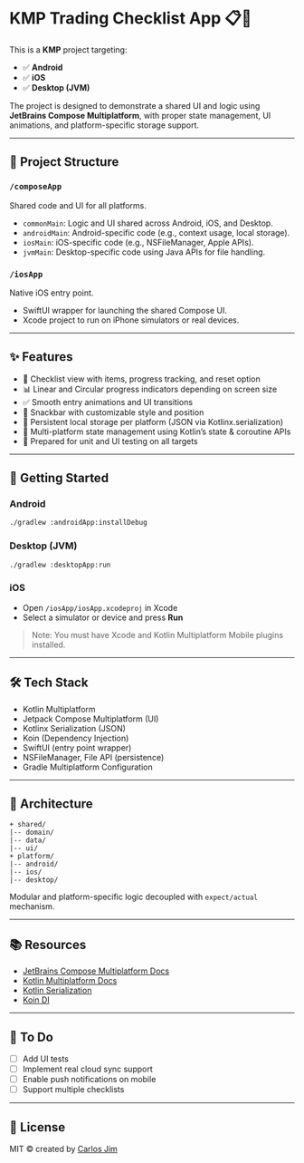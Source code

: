 # KMP Trading Checklist App 📋🤖

This is a **KMP** project targeting:

- ✅ **Android**
- ✅ **iOS**
- ✅ **Desktop (JVM)**

The project is designed to demonstrate a shared UI and logic using **JetBrains Compose Multiplatform**, with proper state management, UI animations, and platform-specific storage support.

---

## 🧩 Project Structure

### `/composeApp`
Shared code and UI for all platforms.

- `commonMain`: Logic and UI shared across Android, iOS, and Desktop.
- `androidMain`: Android-specific code (e.g., context usage, local storage).
- `iosMain`: iOS-specific code (e.g., NSFileManager, Apple APIs).
- `jvmMain`: Desktop-specific code using Java APIs for file handling.

### `/iosApp`
Native iOS entry point.

- SwiftUI wrapper for launching the shared Compose UI.
- Xcode project to run on iPhone simulators or real devices.

---

## ✨ Features

- 🧾 Checklist view with items, progress tracking, and reset option
- 📊 Linear and Circular progress indicators depending on screen size
- ✅ Smooth entry animations and UI transitions
- 🔁 Snackbar with customizable style and position
- 💾 Persistent local storage per platform (JSON via Kotlinx.serialization)
- 🧠 Multi-platform state management using Kotlin’s state & coroutine APIs
- 🧪 Prepared for unit and UI testing on all targets

---

## 🚀 Getting Started

### Android
```bash
./gradlew :androidApp:installDebug
```

### Desktop (JVM)
```bash
./gradlew :desktopApp:run
```

### iOS
- Open `/iosApp/iosApp.xcodeproj` in Xcode
- Select a simulator or device and press **Run**

> Note: You must have Xcode and Kotlin Multiplatform Mobile plugins installed.

---

## 🛠️ Tech Stack

- Kotlin Multiplatform
- Jetpack Compose Multiplatform (UI)
- Kotlinx Serialization (JSON)
- Koin (Dependency Injection)
- SwiftUI (entry point wrapper)
- NSFileManager, File API (persistence)
- Gradle Multiplatform Configuration

---

## 📂 Architecture

```
+ shared/
|-- domain/
|-- data/
|-- ui/
+ platform/
|-- android/
|-- ios/
|-- desktop/
```

Modular and platform-specific logic decoupled with `expect/actual` mechanism.

---

## 📚 Resources

- [JetBrains Compose Multiplatform Docs](https://www.jetbrains.com/lp/compose-multiplatform/)
- [Kotlin Multiplatform Docs](https://www.jetbrains.com/help/kotlin-multiplatform-dev/)
- [Kotlin Serialization](https://github.com/Kotlin/kotlinx.serialization)
- [Koin DI](https://insert-koin.io/)

---

## 🧪 To Do

- [ ] Add UI tests
- [ ] Implement real cloud sync support
- [ ] Enable push notifications on mobile
- [ ] Support multiple checklists

---

## 📜 License

MIT © created by [Carlos Jim](https://www.carlosjimz.dev/)